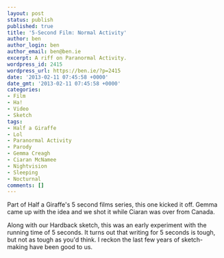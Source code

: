 ```yaml
---
layout: post
status: publish
published: true
title: '5-Second Film: Normal Activity'
author: ben
author_login: ben
author_email: ben@ben.ie
excerpt: A riff on Paranormal Activity.
wordpress_id: 2415
wordpress_url: https://ben.ie/?p=2415
date: '2013-02-11 07:45:58 +0000'
date_gmt: '2013-02-11 07:45:58 +0000'
categories:
- Film
- Ha!
- Video
- Sketch
tags:
- Half a Giraffe
- Lol
- Paranormal Activity
- Parody
- Gemma Creagh
- Ciaran McNamee
- Nightvision
- Sleeping
- Nocturnal
comments: []
---
```

<p>Part of Half a Giraffe's 5 second films series, this one kicked it off. Gemma came up with the idea and we shot it while Ciaran was over from Canada.</p>
<p>Along with our Hardback sketch, this was an early experiment with the running time of 5 seconds. It turns out that writing for 5 seconds is tough, but not as tough as you'd think. I reckon the last few years of sketch-making have been good to us.</p>

